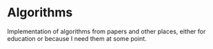 # Algorithms
Implementation of algorithms from papers and other places, either for education
or because I need them at some point. 
